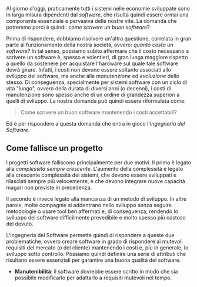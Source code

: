 Al giorno d'oggi, praticamente tutti i sistemi nelle economie sviluppate sono in larga misura dipendenti dal *software*, che risulta quindi essere ormai una componente essenziale e pervasiva delle nostre vite. La domanda che potremmo porci è quindi: *come scrivere un buon software*?

Prima di rispondere, dobbiamo risolvere un'altra questione, correlata in gran parte al funzionamento della nostra società, ovvero: *quanto costa un software*? In tal senso, possiamo subito affermare che il costo necessario a scrivere un software è, spesso e volentieri, di gran lunga maggiore rispetto a quello da sostenere per acquistare l'hardware sul quale tale software dovrà girare. Infatti, i costi non devono essere soltanto associati allo *sviluppo* del software, ma anche alla *manutenzione* ed *evoluzione* dello stesso. Di conseguenza, specialmente per sistemi software con un ciclo di vita "lungo", ovvero della durata di diversi anni (o decenni), i costi di manutenzione sono spesso anche di un ordine di grandezza superiori a quelli di sviluppo. La nostra domanda può quindi essere riformulata come:

> Come scrivere un buon software mantenendo i costi accettabili?

Ed è per rispondere a questa domanda che entra in gioco l'*Ingegneria del Software*.

## Come fallisce un progetto

I progetti software falliscono principalmente per due motivi. Il primo è legato alla *complessità sempre crescente*. L'aumento della complessità è legato alla crescente complessità dei sistemi, che devono essere sviluppati e rilasciati sempre più velocemente, e che devono integrare nuove capacità magari non previste in precedenza.

Il secondo è invece legato alla mancanza di un metodo di sviluppo. In altre parole, molte compagnie si addentrano nello sviluppo senza seguire metodologie o usare tool ben affermati e, di conseguenza, rendendo lo sviluppo del software difficilmente prevedibile e molto spesso più costoso del dovuto.

L'Ingegneria del Software permette quindi di rispondere a queste due problematiche, ovvero creare software in grado di rispondere ai mutevoli requisiti del mercato (o del cliente) mantenendo i costi e, più in generale, lo sviluppo sotto controllo. Possiamo quindi definire una serie di attributi che risultano essere essenziali per garantire una buona qualità del software.

* **Manutenibilità**: il software dovrebbe essere scritto in modo che sia possibile modificarlo per adattarlo a requisiti mutevoli nel tempo.